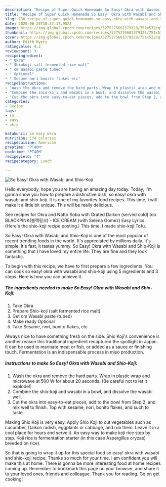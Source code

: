 ```yaml
---
description: "Recipe of Super Quick Homemade So Easy! Okra with Wasabi and Shio-Koji"
title: "Recipe of Super Quick Homemade So Easy! Okra with Wasabi and Shio-Koji"
slug: 738-recipe-of-super-quick-homemade-so-easy-okra-with-wasabi-and-shio-koji
date: 2020-06-25T10:37:17.952Z
image: https://img-global.cpcdn.com/recipes/5275275601379328/751x532cq70/so-easy-okra-with-wasabi-and-shio-koji-recipe-main-photo.jpg
thumbnail: https://img-global.cpcdn.com/recipes/5275275601379328/751x532cq70/so-easy-okra-with-wasabi-and-shio-koji-recipe-main-photo.jpg
cover: https://img-global.cpcdn.com/recipes/5275275601379328/751x532cq70/so-easy-okra-with-wasabi-and-shio-koji-recipe-main-photo.jpg
author: Edith Myers
ratingvalue: 4.2
reviewcount: 3
recipeingredient:
- " Okra"
- " Shiokoji salt fermented rice malt"
- " cm Wasabi paste tubed"
- " Optional"
- " Sesame nori bonito flakes etc"
recipeinstructions:
- "Wash the okra and remove the hard parts. Wrap in plastic wrap and microwave at 500 W for about 20 seconds. (Be careful not to let it explode!)"
- "Combine the shio-koji and wasabi in a bowl, and dissolve the wasabi well."
- "Cut the okra into easy-to-eat pieces, add to the bowl from Step 2, and mix well to finish. Top with sesame, nori, bonito flakes, and such to taste."
categories:
- Recipe
tags:
- so
- easy
- okra

katakunci: so easy okra 
nutrition: 174 calories
recipecuisine: American
preptime: "PT40M"
cooktime: "PT40M"
recipeyield: "4"
recipecategory: Lunch

---
```



![So Easy! Okra with Wasabi and Shio-Koji](https://img-global.cpcdn.com/recipes/5275275601379328/751x532cq70/so-easy-okra-with-wasabi-and-shio-koji-recipe-main-photo.jpg)

Hello everybody, hope you are having an amazing day today. Today, I'm gonna show you how to prepare a distinctive dish, so easy! okra with wasabi and shio-koji. It is one of my favorites food recipes. This time, I will make it a little bit unique. This will be really delicious.

See recipes for Okra and Natto Soba with Grated Daikon (served cold) too. BLACKPINK(블랙핑크) - ICE CREAM (with Selena Gomez) Easy Lyrics. (Here&#39;s the shio-koji recipe posting.) This time, I made shio-koji Tofu.

So Easy! Okra with Wasabi and Shio-Koji is one of the most popular of recent trending foods in the world. It's appreciated by millions daily. It's simple, it's fast, it tastes yummy. So Easy! Okra with Wasabi and Shio-Koji is something that I have loved my entire life. They are fine and they look fantastic.


To begin with this recipe, we have to first prepare a few ingredients. You can cook so easy! okra with wasabi and shio-koji using 5 ingredients and 3 steps. Here is how you can achieve it.

<!--inarticleads1-->

##### The ingredients needed to make So Easy! Okra with Wasabi and Shio-Koji:

1. Take  Okra
1. Prepare  Shio-koji (salt fermented rice malt)
1. Get  cm Wasabi paste (tubed)
1. Make ready  Optional
1. Take  Sesame, nori, bonito flakes, etc


Always nice to have something fresh on the side. Shio Koji&#39;s convenience is another reason this traditional ingredient recaptured the spotlight in Japan. It can be used to marinate meat or fish, or added as a sauce or finishing touch. Fermentation is an indispensable process in miso production. 

<!--inarticleads2-->

##### Instructions to make So Easy! Okra with Wasabi and Shio-Koji:

1. Wash the okra and remove the hard parts. Wrap in plastic wrap and microwave at 500 W for about 20 seconds. (Be careful not to let it explode!)
1. Combine the shio-koji and wasabi in a bowl, and dissolve the wasabi well.
1. Cut the okra into easy-to-eat pieces, add to the bowl from Step 2, and mix well to finish. Top with sesame, nori, bonito flakes, and such to taste.


Making Shio Koji is very easy. Apply Shio Koji to cut vegetables such as cucumber, Daikon radish, eggplants or cabbage, and rub them. Leave it in a cool place for hours and serve it. An easy way to make koji rice step by step. Koji rice is fermentation starter (in this case Aspergillus oryzae) breeded on rice). 

So that is going to wrap it up for this special food so easy! okra with wasabi and shio-koji recipe. Thanks so much for your time. I am confident you will make this at home. There is gonna be more interesting food at home recipes coming up. Remember to bookmark this page on your browser, and share it to your loved ones, friends and colleague. Thank you for reading. Go on get cooking!
